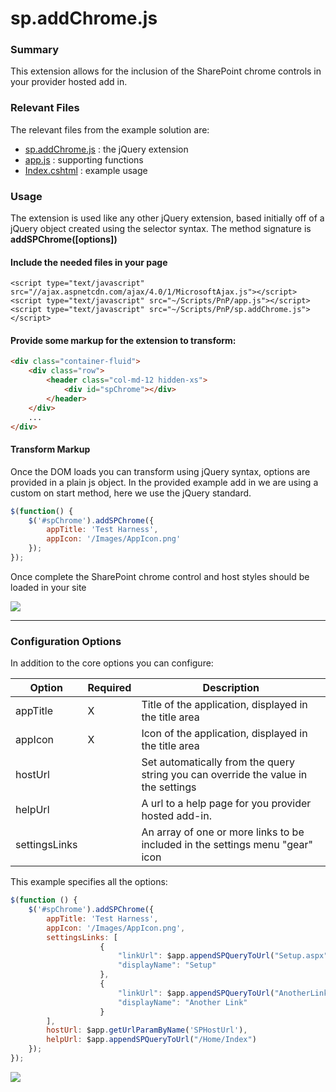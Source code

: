 # sp.addChrome.js #

### Summary ###

This extension allows for the inclusion of the SharePoint chrome controls in your provider hosted add in.

### Relevant Files ###

The relevant files from the example solution are:

- [sp.addChrome.js](Core.JQueryWeb/Scripts/PnP/sp.addChrome.js) : the jQuery extension
- [app.js](Core.JQueryWeb/Scripts/PnP/app.js) : supporting functions
- [Index.cshtml](Core.JQueryWeb/Views/Home/Index.cshtml) : example usage

### Usage ###

The extension is used like any other jQuery extension, based initially off of a jQuery object created using the selector syntax. The method signature is **addSPChrome([options])**

#### Include the needed files in your page ####

```ASPX
<script type="text/javascript" src="//ajax.aspnetcdn.com/ajax/4.0/1/MicrosoftAjax.js"></script>
<script type="text/javascript" src="~/Scripts/PnP/app.js"></script>
<script type="text/javascript" src="~/Scripts/PnP/sp.addChrome.js"></script>
```

#### Provide some markup for the extension to transform: ####

```HTML
<div class="container-fluid">
    <div class="row">
        <header class="col-md-12 hidden-xs">
            <div id="spChrome"></div>
        </header>
    </div>
	...
</div>
```

#### Transform Markup ####

Once the DOM loads you can transform using jQuery syntax, options are provided in a plain js object. In the provided example add in we are using a custom on start method, here we use the jQuery standard.

```JavaScript
$(function() {
    $('#spChrome').addSPChrome({
        appTitle: 'Test Harness',
        appIcon: '/Images/AppIcon.png'
    });
});
```

Once complete the SharePoint chrome control and host styles should be loaded in your site

![](http://i.imgur.com/rlHatmn.png)


----

### Configuration Options ###

In addition to the core options you can configure:

**Option** | **Required** | **Description**
---- | ---- | ----
appTitle | X | Title of the application, displayed in the title area
appIcon | X | Icon of the application, displayed in the title area
hostUrl |  | Set automatically from the query string you can override the value in the settings
helpUrl |  | A url to a help page for you provider hosted add-in.
settingsLinks |  | An array of one or more links to be included in the settings menu "gear" icon

This example specifies all the options:

```JavaScript
$(function () {
    $('#spChrome').addSPChrome({
        appTitle: 'Test Harness',
        appIcon: '/Images/AppIcon.png',
        settingsLinks: [
                    {
                        "linkUrl": $app.appendSPQueryToUrl("Setup.aspx"),
                        "displayName": "Setup"
                    },
                    {
                        "linkUrl": $app.appendSPQueryToUrl("AnotherLink.aspx"),
                        "displayName": "Another Link"
                    }
        ],
        hostUrl: $app.getUrlParamByName('SPHostUrl'),
        helpUrl: $app.appendSPQueryToUrl("/Home/Index")
    });
});
```

![](http://i.imgur.com/Q7LYZOn.png)
